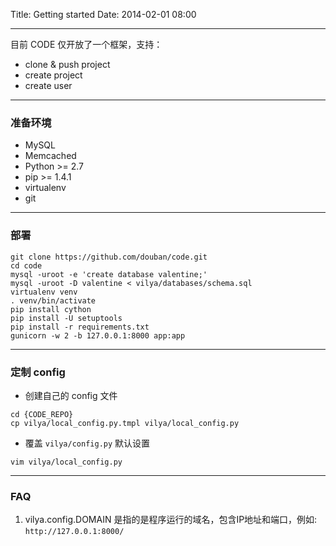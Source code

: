Title: Getting started
Date: 2014-02-01 08:00

---
目前 CODE 仅开放了一个框架，支持：

* clone & push project
* create project
* create user

---
### 准备环境

* MySQL
* Memcached
* Python >= 2.7
* pip >= 1.4.1
* virtualenv
* git

---
### 部署

```
git clone https://github.com/douban/code.git
cd code
mysql -uroot -e 'create database valentine;'
mysql -uroot -D valentine < vilya/databases/schema.sql
virtualenv venv
. venv/bin/activate
pip install cython
pip install -U setuptools
pip install -r requirements.txt
gunicorn -w 2 -b 127.0.0.1:8000 app:app
```

---
### 定制 config

* 创建自己的 config 文件

```
cd {CODE_REPO}
cp vilya/local_config.py.tmpl vilya/local_config.py
```

* 覆盖 `vilya/config.py` 默认设置

```
vim vilya/local_config.py
```

---
### FAQ

1. vilya.config.DOMAIN 是指的是程序运行的域名，包含IP地址和端口，例如: `http://127.0.0.1:8000/`
